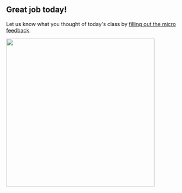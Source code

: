 ## Great job today!

Let us know what you thought of today's class by [filling out the micro feedback](https://docs.google.com/forms/d/1EFKrhNajvDRhKL3KjLNUkht-j0EZIcgz2iO00rVawaE/viewform).

<img src="https://s3.amazonaws.com/after-school-assets/survey.jpg" width="400">
<br>
<br>
